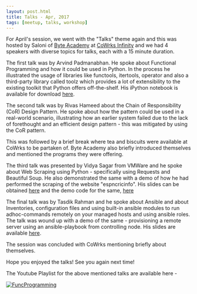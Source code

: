 ```yaml
---
layout: post.html
title: Talks - Apr, 2017
tags: [meetup, talks, workshop]
---
```


For April's session, we went with the "Talks" theme again and this was hosted by Saloni of [Byte Academy](http://byteacademy.co/) at [CoWrks Infinity](https://www.cowrks.com/infinity-bangalore) and we had 4 speakers with diverse topics for talks, each with a 15 minute duration. 

The first talk was by Arvind Padmanabhan. He spoke about Functional Programming and how it could be used in Python. In the process he illustrated the usage of libraries like functools, itertools, operator and also a third-party library called toolz which provides a lot of extensibility to the existing toolkit that Python offers off-the-shelf. His iPython notebook is available for download [here](https://drive.google.com/file/d/0B1q0Sut22G5RT24ycnN2RG0xM1E/view).

The second talk was by Rivas Hameed about the Chain of Responsibility (CoR) Design Pattern.
He spoke about how the pattern could be used in a real-world scenario, illustrating how an earlier system failed due to the lack of forethought and an efficient design pattern - this was mitigated by using the CoR pattern.

This was followed by a brief break where tea and biscuits were available at CoWrks to be partaken of. Byte Academy also briefly introduced themselves and mentioned the programs they were offering. 

The third talk was presented by Vidya Sagar from VMWare and he spoke about Web Scraping using Python - specifically using Requests and Beautiful Soup. He also demonstrated the same with a demo of how he had performed the scraping of the website "espncricinfo". His slides can be obtained [here](https://www.slideshare.net/secret/t87SA6QAhR9bge) and the demo code for the same, [here](https://github.com/vidhack/bangpypers_web_scraping)

The final talk was by Tasdik Rahman and he spoke about Ansible and  about Inventories, configuration files and using built-in ansible modules to run adhoc-commands 
remotely on your managed hosts and using ansible roles. The talk was wound up with a demo of the same - provisioning a remote server using an ansible-playbook from controlling node. His slides are available [here](http://tasdikrahman.me/talks/#introduction-to-ansible-bangpypers-april).

The session was concluded with CoWrks mentioning briefly about themselves.

Hope you enjoyed the talks! See you again next time! 

The Youtube Playlist for the above mentioned talks are available here -

[![FuncProgramming](http://img.youtube.com/vi/uf_p946yMzk/1.jpg)](https://www.youtube.com/playlist?list=PLsCs1Q6ZL-GcX0mH5p8CccWdIMrnT6Xaq)
